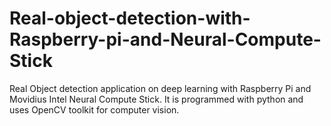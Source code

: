 # Real-object-detection-with-Raspberry-pi-and-Neural-Compute-Stick
Real Object detection application on deep learning with Raspberry Pi and Movidius Intel Neural Compute Stick. It is programmed with python and uses OpenCV toolkit for computer vision. 

